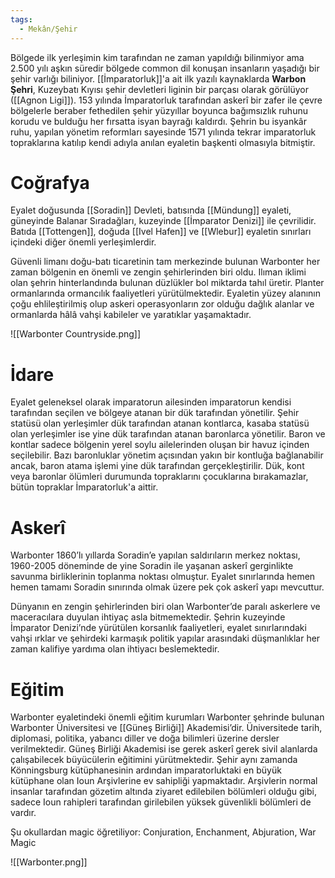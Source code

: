 ```yaml
---  
tags:
  - Mekân/Şehir  
---  
```

  
Bölgede ilk yerleşimin kim tarafından ne zaman yapıldığı bilinmiyor ama 2.500 yılı aşkın süredir bölgede common dil konuşan insanların yaşadığı bir şehir varlığı biliniyor. [[İmparatorluk]]'a ait ilk yazılı kaynaklarda **Warbon Şehri**, Kuzeybatı Kıyısı şehir devletleri liginin bir parçası olarak görülüyor ([[Agnon Ligi]]). 153 yılında İmparatorluk tarafından askerî bir zafer ile çevre bölgelerle beraber fethedilen şehir yüzyıllar boyunca bağımsızlık ruhunu korudu ve bulduğu her fırsatta isyan bayrağı kaldırdı. Şehrin bu isyankâr ruhu, yapılan yönetim reformları sayesinde 1571 yılında tekrar imparatorluk topraklarına katılıp kendi adıyla anılan eyaletin başkenti olmasıyla bitmiştir.  
  
# Coğrafya  
Eyalet doğusunda [[Soradin]] Devleti, batısında [[Mündung]] eyaleti, güneyinde Balanar Sıradağları, kuzeyinde [[İmparator Denizi]] ile çevrilidir. Batıda [[Tottengen]], doğuda [[Ivel Hafen]] ve [[Wlebur]] eyaletin sınırları içindeki diğer önemli yerleşimlerdir.  
  
Güvenli limanı doğu-batı ticaretinin tam merkezinde bulunan Warbonter her zaman bölgenin en önemli ve zengin şehirlerinden biri oldu. Ilıman iklimi olan şehrin hinterlandında bulunan düzlükler bol miktarda tahıl üretir. Planter ormanlarında ormancılık faaliyetleri yürütülmektedir. Eyaletin yüzey alanının çoğu ehlileştirilmiş olup askeri operasyonların zor olduğu dağlık alanlar ve ormanlarda hâlâ vahşi kabileler ve yaratıklar yaşamaktadır.  
  
![[Warbonter Countryside.png]]  
  
# İdare  
Eyalet geleneksel olarak imparatorun ailesinden imparatorun kendisi tarafından seçilen ve bölgeye atanan bir dük tarafından yönetilir. Şehir statüsü olan yerleşimler dük tarafından atanan kontlarca, kasaba statüsü olan yerleşimler ise yine dük tarafından atanan baronlarca yönetilir. Baron ve kontlar sadece bölgenin yerel soylu ailelerinden oluşan bir havuz içinden seçilebilir. Bazı baronluklar yönetim açısından yakın bir kontluğa bağlanabilir ancak, baron atama işlemi yine dük tarafından gerçekleştirilir. Dük, kont veya baronlar ölümleri durumunda topraklarını çocuklarına bırakamazlar, bütün topraklar İmparatorluk'a aittir.  
  
# Askerî  
Warbonter 1860’lı yıllarda Soradin’e yapılan saldırıların merkez noktası, 1960-2005 döneminde de yine Soradin ile yaşanan askerî gerginlikte savunma birliklerinin toplanma noktası olmuştur. Eyalet sınırlarında hemen hemen tamamı Soradin sınırında olmak üzere pek çok askerî yapı mevcuttur.  
  
Dünyanın en zengin şehirlerinden biri olan Warbonter’de paralı askerlere ve maceracılara duyulan ihtiyaç asla bitmemektedir. Şehrin kuzeyinde İmparator Denizi’nde yürütülen korsanlık faaliyetleri, eyalet sınırlarındaki vahşi ırklar ve şehirdeki karmaşık politik yapılar arasındaki düşmanlıklar her zaman kalifiye yardıma olan ihtiyacı beslemektedir.  
  
# Eğitim  
Warbonter eyaletindeki önemli eğitim kurumları Warbonter şehrinde bulunan Warbonter Üniversitesi ve [[Güneş Birliği]] Akademisi’dir. Üniversitede tarih, diplomasi, politika, yabancı diller ve doğa bilimleri üzerine dersler verilmektedir. Güneş Birliği Akademisi ise gerek askerî gerek sivil alanlarda çalışabilecek büyücülerin eğitimini yürütmektedir. Şehir aynı zamanda Könningsburg kütüphanesinin ardından imparatorluktaki en büyük kütüphane olan Ioun Arşivlerine ev sahipliği yapmaktadır. Arşivlerin normal insanlar tarafından gözetim altında ziyaret edilebilen bölümleri olduğu gibi, sadece Ioun rahipleri tarafından girilebilen yüksek güvenlikli bölümleri de vardır.  
  
Şu okullardan magic öğretiliyor: Conjuration, Enchanment, Abjuration, War Magic  
  
![[Warbonter.png]]  
  
